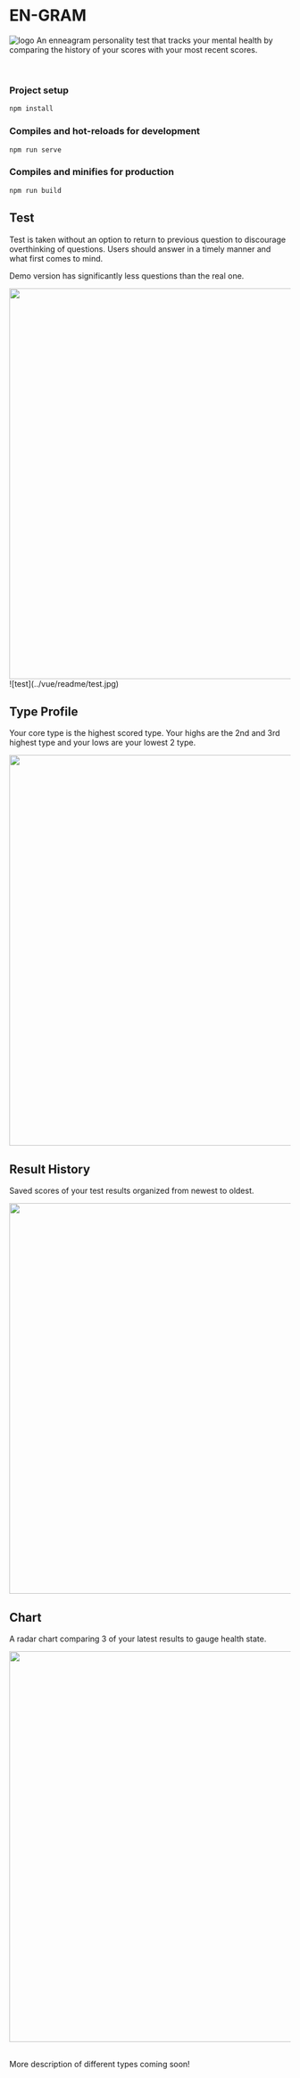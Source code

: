# EN-GRAM

![logo](../vue/readme/homepage.png)
An enneagram personality test that tracks your mental health by comparing the history of your scores with your most recent scores.

<br/>

### Project setup

```
npm install
```

### Compiles and hot-reloads for development

```
npm run serve
```

### Compiles and minifies for production

```
npm run build
```

## Test

<p>Test is taken without an option to return to previous question to discourage overthinking of questions. Users should answer in a timely manner and what first comes to mind.</P>
<p>Demo version has significantly less questions than the real one.</p>
<img src="https://user-images.githubusercontent.com/16319058/171530700-787d2311-1616-4f69-869f-dd1c7498f4e3.png" width="700"/>
![test](../vue/readme/test.jpg)

<br/>

## Type Profile

<p>Your core type is the highest scored type.  Your highs are the 2nd and 3rd highest type and your lows are your lowest 2 type.</p>
<img src="https://user-images.githubusercontent.com/16319058/171530951-32d933f6-311b-4e74-afff-4e8fb5ec67d3.png" width="700"/>

<br/>

## Result History

<p>Saved scores of your test results organized from newest to oldest.</P>
<img src="https://user-images.githubusercontent.com/16319058/171531400-f8bec213-c732-4e0b-8d9b-d286eec0388a.png" width="700"/>

<br/>

## Chart

<p>A radar chart comparing 3 of your latest results to gauge health state.</P>
<img src="https://user-images.githubusercontent.com/16319058/171531145-e6051c74-0f8c-4802-bcae-9afdc09c846b.png" width="700"/>
<br/>

<br/>
<p>More description of different types coming soon!</p>
